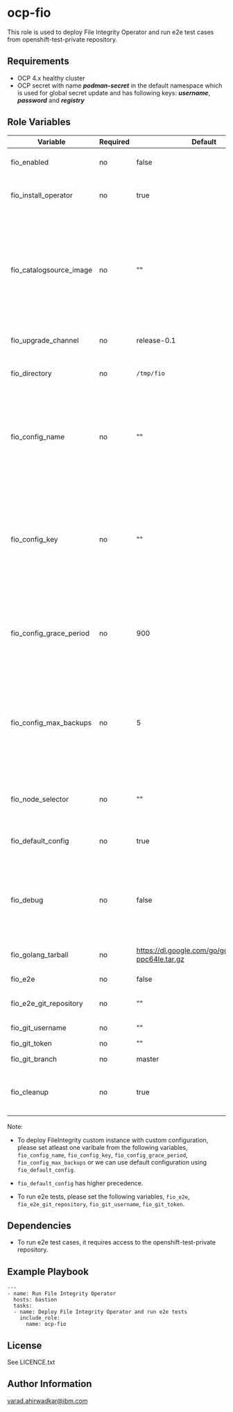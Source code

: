 ocp-fio
=========

This role is used to deploy File Integrity Operator and run e2e test cases from openshift-test-private repository.

Requirements
------------

- OCP 4.x healthy cluster
- OCP secret with name ***podman-secret*** in the default namespace which is used for global secret update and has following keys:
   ***username***, ***password*** and ***registry***


Role Variables
--------------

| Variable                 | Required | Default     | Comments                                              |
|--------------------------|----------|-------------|-------------------------------------------------------|
| fio_enabled              | no       | false       | Set it to true to run this playbook                   |
| fio_install_operator     | no       | true        | Set it to true to install the File Integrity Operator |
| fio_catalogsource_image  | no       | ""          | Custom catalog source index image for File Integrity Operator. If not defined, default `redhat-operators` catalog source will be used      |
| fio_upgrade_channel      | no       | release-0.1 | Operator upgrade channel |
| fio_directory            | no       | `/tmp/fio`  | Working directory for File Integrity Operator |
| fio_config_name          | no       | ""          | Point to a ConfigMap containing an AIDE configuration to use instead of the CoreOS optimized default |
| fio_config_key           | no       | ""          | The key points to a key inside that config map. Use the key attribute to specify a custom key that contains the actual config and defaults to aide.conf |
| fio_config_grace_period  | no       | 900         | The number of seconds to pause in between AIDE integrity checks in seconds |
| fio_config_max_backups   | no       | 5           | The maximum number of AIDE database and log backups (leftover from the re-init process) to keep on a node |
| fio_node_selector        | no       | ""          | Selector for nodes to schedule the scan instances on |
| fio_default_config       | no       | true        | Flag is set to true to use default configuration     |
| fio_debug                | no       | false       | If set to true, the daemon running in the AIDE deamon set's pods would output extra information |
| fio_golang_tarball       | no       | https://dl.google.com/go/go1.18.2.linux-ppc64le.tar.gz | HTTPS URL for golang tarball |
| fio_e2e                  | no       | false       | Set it to true to run e2e            |
| fio_e2e_git_repository   | no       | ""          | Git respository for e2e tests        |
| fio_git_username         | no       | ""          | Github username                      |
| fio_git_token            | no       | ""          | Github token                         |
| fio_git_branch           | no       | master      | Git branch for e2e                   |
| fio_cleanup              | no       | true        | Flag is used to clean File Integrity Operator resources  |

Note: 
- To deploy FileIntegrity custom instance with custom configuration, please set atleast one varibale from the following variables, `fio_config_name`, `fio_config_key`, `fio_config_grace_period`, `fio_config_max_backups` or we can use default configuration using `fio_default_config`.

- `fio_default_config` has higher precedence.

- To run e2e tests, please set the following variables, `fio_e2e`, `fio_e2e_git_repository`, `fio_git_username`, `fio_git_token`.

Dependencies
--------------
- To run e2e test cases, it requires access to the openshift-test-private repository.

Example Playbook
----------------

```
---
- name: Run File Integrity Operator
  hosts: bastion
  tasks:
  - name: Deploy File Integrity Operator and run e2e tests
    include_role:
      name: ocp-fio

```

License
-------

See LICENCE.txt

Author Information
------------------

varad.ahirwadkar@ibm.com
